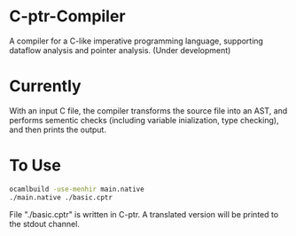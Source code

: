 # C-ptr-Compiler
A compiler for a C-like imperative programming language, supporting dataflow analysis and pointer analysis. (Under development)

# Currently
With an input C file, the compiler transforms the source file into an AST, and performs sementic checks (including variable inialization, type checking), and then prints the output.

# To Use
```bash
ocamlbuild -use-menhir main.native
./main.native ./basic.cptr
```
File "./basic.cptr" is written in C-ptr. A translated version will be printed to the stdout channel.
